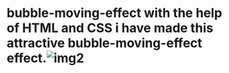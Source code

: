 # bubble-moving-effect with the help of HTML and CSS i have made this attractive bubble-moving-effect effect.![img2](https://user-images.githubusercontent.com/109471788/210162890-a877ab0f-8641-47d2-81d7-2cb68918f68b.gif)
